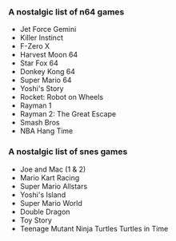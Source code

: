 ### A nostalgic list of n64 games

- Jet Force Gemini
- Killer Instinct
- F-Zero X
- Harvest Moon 64
- Star Fox 64
- Donkey Kong 64
- Super Mario 64
- Yoshi's Story
- Rocket: Robot on Wheels
- Rayman 1
- Rayman 2: The Great Escape
- Smash Bros
- NBA Hang Time

### A nostalgic list of snes games

- Joe and Mac (1 & 2)
- Mario Kart Racing
- Super Mario Allstars
- Yoshi's Island
- Super Mario World
- Double Dragon
- Toy Story
- Teenage Mutant Ninja Turtles Turtles in Time
